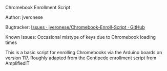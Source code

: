 Chromebook Enrollment Script

Author: jveronese

Bugtracker: [Issues · jveronese/Chromebook-Enroll-Script · GitHub](https://github.com/jveronese/Chromebook-Enroll-Script/issues)

Known Issues: Occasional mistype of keys due to Chromebook loading times


This is a basic script for enrolling Chromebooks via the Arduino boards on version 117. Roughly adapted from the Centipede enrollment script from AmplifiedIT
